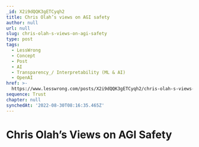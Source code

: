 ```yaml
---
_id: X2i9dQQK3gETCyqh2
title: Chris Olah’s views on AGI safety
author: null
url: null
slug: chris-olah-s-views-on-agi-safety
type: post
tags:
  - LessWrong
  - Concept
  - Post
  - AI
  - Transparency_/ Interpretability (ML & AI)
  - OpenAI
href: >-
  https://www.lesswrong.com/posts/X2i9dQQK3gETCyqh2/chris-olah-s-views-on-agi-safety
sequence: Trust
chapter: null
synchedAt: '2022-08-30T08:16:35.465Z'
---
```


# Chris Olah’s Views on AGI Safety
